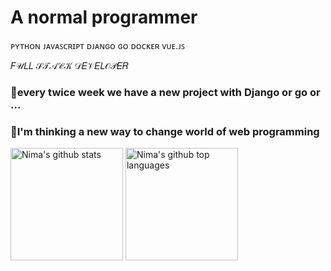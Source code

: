 # A normal programmer

ᴘʏᴛʜᴏɴ
ᴊᴀᴠᴀꜱᴄʀɪᴘᴛ
ᴅᴊᴀɴɢᴏ
ɢᴏ
ᴅᴏᴄᴋᴇʀ
ᴠᴜᴇ.ᴊꜱ

𝐹𝒰𝐿𝐿 𝒮𝒯𝒜𝒞𝒦 𝒟𝐸𝒱𝐸𝐿𝒪𝒫𝐸𝑅

<h3>🌃every twice week we have a new project with Django or go or ...</h3>
<h3>🤔I'm thinking a new way to change world of web programming</h3>

<img height="180em" src="https://github-readme-stats.vercel.app/api?username=NimaAram1&show_icons=true&theme=tokyonight&count_private=true" alt="Nima's github stats" />
 <img height="180em" src="https://github-readme-stats.vercel.app/api/top-langs/?username=NimaAram1&theme=tokyonight&layout=compact" alt="Nima's github top languages" />
